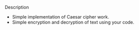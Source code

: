 Description
- Simple implementation of Caesar cipher work.
- Simple encryption and decryption of text using your code.
